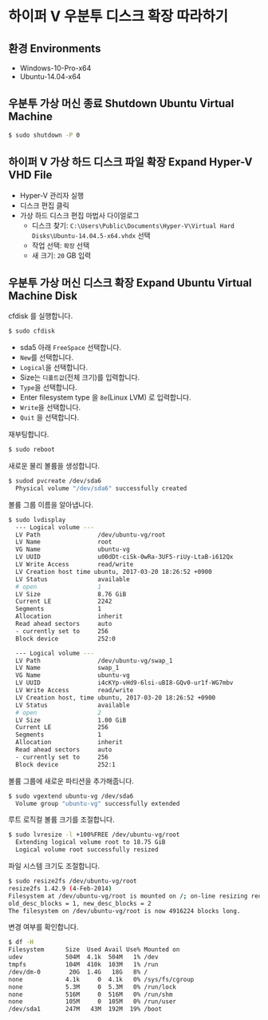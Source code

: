 # 하이퍼 V 우분투 디스크 확장 따라하기

## 환경 Environments

* Windows-10-Pro-x64
* Ubuntu-14.04-x64

## 우분투 가상 머신 종료 Shutdown Ubuntu Virtual Machine

```bash
$ sudo shutdown -P 0
```

## 하이퍼 V 가상 하드 디스크 파일 확장 Expand Hyper-V VHD File

* Hyper-V 관리자 실행
* 디스크 편집 클릭
* 가상 하드 디스크 편집 마법사 다이얼로그
    * 디스크 찾기: `C:\Users\Public\Documents\Hyper-V\Virtual Hard Disks\Ubuntu-14.04.5-x64.vhdx` 선택
    * 작업 선택: `확장` 선택
    * 새 크기: `20` GB 입력

## 우분투 가상 머신 디스크 확장 Expand Ubuntu Virtual Machine Disk

cfdisk 를 실행합니다.

```bash
$ sudo cfdisk
```

* sda5 아래 `FreeSpace` 선택합니다.
* `New`를 선택합니다.
* `Logical`을 선택합니다.
* Size는 `디폴트값`(전체 크기)를 입력합니다.
* `Type`을 선택합니다.
* Enter filesystem type 을 `8e`(Linux LVM) 로 입력합니다.
* `Write`을 선택합니다.
* `Quit` 을 선택합니다.

재부팅합니다.

```bash
$ sudo reboot
```

새로운 물리 볼륨을 생성합니다.

```bash
$ sudod pvcreate /dev/sda6
  Physical volume "/dev/sda6" successfully created
```

볼륨 그룹 이름을 알아냅니다.

```bash
$ sudo lvdisplay
  --- Logical volume ---
  LV Path                /dev/ubuntu-vg/root
  LV Name                root
  VG Name                ubuntu-vg
  LV UUID                u00dDt-ciSk-0wRa-3UF5-riUy-LtaB-i612Qx
  LV Write Access        read/write
  LV Creation host time ubuntu, 2017-03-20 18:26:52 +0900
  LV Status              available
  # open                 1
  LV Size                8.76 GiB
  Current LE             2242
  Segments               1
  Allocation             inherit
  Read ahead sectors     auto
  - currently set to     256
  Block device           252:0

  --- Logical volume ---
  LV Path                /dev/ubuntu-vg/swap_1
  LV Name                swap_1
  VG Name                ubuntu-vg
  LV UUID                i4cKYp-vHd9-6lsi-uBI8-GQv0-ur1f-WG7mbv
  LV Write Access        read/write
  LV Creation host, time ubuntu, 2017-03-20 18:26:52 +0900
  LV Status              available
  # open                 2
  LV Size                1.00 GiB
  Current LE             256
  Segments               1
  Allocation             inherit
  Read ahead sectors     auto
  - currently set to     256
  Block device           252:1
```

볼륨 그룹에 새로운 파티션을 추가해줍니다.

```bash
$ sudo vgextend ubuntu-vg /dev/sda6
  Volume group "ubuntu-vg" successfully extended
```

루트 로직컬 볼륨 크기를 조절합니다.

```bash
$ sudo lvresize -l +100%FREE /dev/ubuntu-vg/root
  Extending logical volume root to 18.75 GiB
  Logical volume root successfully resized
```

파일 시스템 크기도 조절합니다.

```bash
$ sudo resize2fs /dev/ubuntu-vg/root
resize2fs 1.42.9 (4-Feb-2014)
Filesystem at /dev/ubuntu-vg/root is mounted on /; on-line resizing required
old_desc_blocks = 1, new_desc_blocks = 2
The filesystem on /dev/ubuntu-vg/root is now 4916224 blocks long.
```

변경 여부를 확인합니다.

```bash
$ df -H
Filesystem      Size  Used Avail Use% Mounted on
udev            504M  4.1k  504M   1% /dev
tmpfs           104M  410k  103M   1% /run
/dev/dm-0        20G  1.4G   18G   8% /
none            4.1k     0  4.1k   0% /sys/fs/cgroup
none            5.3M     0  5.3M   0% /run/lock
none            516M     0  516M   0% /run/shm
none            105M     0  105M   0% /run/user
/dev/sda1       247M   43M  192M  19% /boot
```